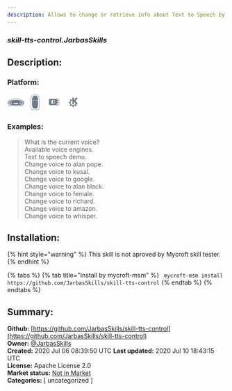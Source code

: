 ```yaml
---
description: Allows to change or retrieve info about Text to Speech by voice
---
```


### _skill-tts-control.JarbasSkills_  
## Description:  
  
  
  
### Platform:  
 ![Mark I](../.gitbook/assets/mark-1-icon.png)  ![Mark II](../.gitbook/assets/mark-2-icon.png)  ![Picroft](../.gitbook/assets/picroft-icon.png)  ![plasmoid](../.gitbook/assets/kde.png)   
### Examples:  
> What is the current voice?  
> Available voice engines.  
> Text to speech demo.  
> Change voice to alan pope.  
> Change voice to kusal.  
> Change voice to google.  
> Change voice to alan black.  
> Change voice to female.  
> Change voice to richard.  
> Change voice to amazon.  
> Change voice to whisper.  
  
## Installation:  
{% hint style="warning" %}
This skill is not aproved by Mycroft skill tester.
{% endhint %}
    
{% tabs %}
{% tab title="Install by mycroft-msm" %}
``` mycroft-msm install https://github.com/JarbasSkills/skill-tts-control```
{% endtab %}
  {% endtabs %}
    
## Summary:  
**Github:** [https://github.com/JarbasSkills/skill-tts-control](https://github.com/JarbasSkills/skill-tts-control)  
**Owner:** [@JarbasSkills](https://github.com/JarbasSkills)  
**Created:** 2020 Jul 06 08:39:50 UTC  **Last updated:** 2020 Jul 10 18:43:15 UTC  
**License:** Apache License 2.0  
**Market status:** [Not in Market](https://market.mycroft.ai/skill/)  
**Categories:** [ uncategorized ]   
